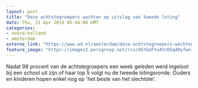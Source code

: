 ```yaml
---
layout: post
title: "Deze achtstegroepers wachten op uitslag van tweede loting"
date: Thu, 11 Apr 2019 05:44:00 GMT
categories: 
- noord-holland 
- amsterdam 
externe_link: "https://www.ad.nl/amsterdam/deze-achtstegroepers-wachten-op-uitslag-van-tweede-loting~a3f8f130/"
feature_image: "https://images3.persgroep.net/rcs/dGYGoFYu4tnOSq4Oyfwn1CXXuRU/diocontent/145288447/_fitwidth/400/?appId=21791a8992982cd8da851550a453bd7f&quality=0.7"
---
```


Nadat 98 procent van de achtstegroepers een week geleden werd ingeloot bij een school uit zijn of haar top 5 volgt nu de tweede lotingsronde. Ouders en kinderen hopen enkel nog op 'het beste van het slechtste'.
